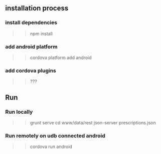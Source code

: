 ## installation process ##
### install dependencies ###

>> npm install

### add android platform ###

>> cordova platform add android

### add cordova plugins ###

>> ???

## Run ##
### Run locally ###

>> grunt serve
>> cd www/data/rest
>> json-server prescriptions.json

### Run remotely on udb connected android ###

>> cordova run android
